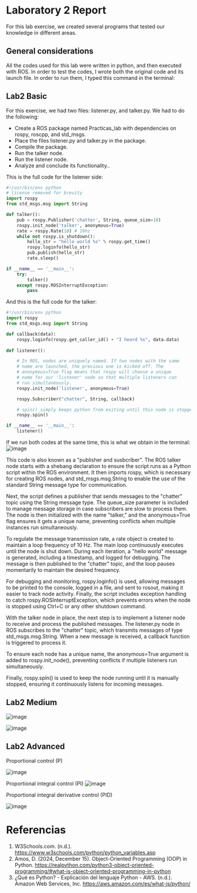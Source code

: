 # Laboratory 2 Report
For this lab exercise, we created several programs that tested our knowledge in different areas.

## General considerations

All the codes used for this lab were written in python, and then executed with ROS. In order to test the codes, I wrote both the original code and its launch file. In order to run them, I typed this command in the terminal:

## Lab2 Basic
For this exercise, we had two files: listener.py, and talker.py. We had to do the following:

* Create a ROS package named Practicas_lab with dependencies on rospy, roscpp, and std_msgs.
* Place the files listener.py and talker.py in the package.
* Compile the package.
* Run the talker node.
* Run the listener node.
* Analyze and conclude its functionality..

This is the full code for the listener side: 
```python
#!/usr/bin/env python
# license removed for brevity
import rospy
from std_msgs.msg import String

def talker():
    pub = rospy.Publisher('chatter', String, queue_size=10)
    rospy.init_node('talker', anonymous=True)
    rate = rospy.Rate(10) # 10hz
    while not rospy.is_shutdown():
        hello_str = "hello world %s" % rospy.get_time()
        rospy.loginfo(hello_str)
        pub.publish(hello_str)
        rate.sleep()

if __name__ == '__main__':
    try:
        talker()
    except rospy.ROSInterruptException:
        pass
```
And this is the full code for the talker:

```python
#!/usr/bin/env python
import rospy
from std_msgs.msg import String

def callback(data):
    rospy.loginfo(rospy.get_caller_id() + "I heard %s", data.data)
    
def listener():

    # In ROS, nodes are uniquely named. If two nodes with the same
    # name are launched, the previous one is kicked off. The
    # anonymous=True flag means that rospy will choose a unique
    # name for our 'listener' node so that multiple listeners can
    # run simultaneously.
    rospy.init_node('listener', anonymous=True)

    rospy.Subscriber("chatter", String, callback)

    # spin() simply keeps python from exiting until this node is stopped
    rospy.spin()

if __name__ == '__main__':
    listener()
```
If we run both codes at the same time, this is what we obtain in the terminal:
![image](https://github.com/user-attachments/assets/ca0eb402-e3cd-4bf3-b4f9-ab9dc60e1749)

This code is also known as a "publisher and susbcriber". The ROS talker node starts with a shebang declaration to ensure the script runs as a Python script within the ROS environment. It then imports rospy, which is necessary for creating ROS nodes, and std_msgs.msg.String to enable the use of the standard String message type for communication.

Next, the script defines a publisher that sends messages to the "chatter" topic using the String message type. The queue_size parameter is included to manage message storage in case subscribers are slow to process them. The node is then initialized with the name "talker," and the anonymous=True flag ensures it gets a unique name, preventing conflicts when multiple instances run simultaneously.

To regulate the message transmission rate, a rate object is created to maintain a loop frequency of 10 Hz. The main loop continuously executes until the node is shut down. During each iteration, a "hello world" message is generated, including a timestamp, and logged for debugging. The message is then published to the "chatter" topic, and the loop pauses momentarily to maintain the desired frequency.

For debugging and monitoring, rospy.loginfo() is used, allowing messages to be printed to the console, logged in a file, and sent to rosout, making it easier to track node activity. Finally, the script includes exception handling to catch rospy.ROSInterruptException, which prevents errors when the node is stopped using Ctrl+C or any other shutdown command.

With the talker node in place, the next step is to implement a listener node to receive and process the published messages. The listener.py node in ROS subscribes to the "chatter" topic, which transmits messages of type std_msgs.msg.String. When a new message is received, a callback function is triggered to process it.

To ensure each node has a unique name, the anonymous=True argument is added to rospy.init_node(), preventing conflicts if multiple listeners run simultaneously.

Finally, rospy.spin() is used to keep the node running until it is manually stopped, ensuring it continuously listens for incoming messages.

## Lab2 Medium
![image](https://github.com/user-attachments/assets/f3d95066-19f9-49cb-801e-321af4e550f7)

![image](https://github.com/user-attachments/assets/44a090d9-ea8f-4d6f-ad5c-803be8f128ad)

## Lab2 Advanced

Proportional control (P)

![image](https://github.com/user-attachments/assets/3657a7be-19e3-4c5e-9079-3ce13f71e123)

Proportional integral control (PI)
![image](https://github.com/user-attachments/assets/43ea7afc-b54b-486c-bc9e-f74f649ff8a6)


Proportional integral derivative control (PID)

![image](https://github.com/user-attachments/assets/c8bab0ef-10ac-44da-9d22-d7a1f5bcb916)



# Referencias

1. W3Schools.com. (n.d.). https://www.w3schools.com/python/python_variables.asp
2. Amos, D. (2024, December 15). Object-Oriented Programming (OOP) in Python. https://realpython.com/python3-object-oriented-programming/#what-is-object-oriented-programming-in-python
3. ¿Qué es Python? - Explicación del lenguaje Python - AWS. (n.d.). Amazon Web Services, Inc. https://aws.amazon.com/es/what-is/python/









